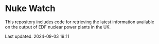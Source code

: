 # Nuke Watch

This repository includes code for retrieving the latest information available on the output of EDF nuclear power plants in the UK.

Last updated: 2024-09-03 19:11